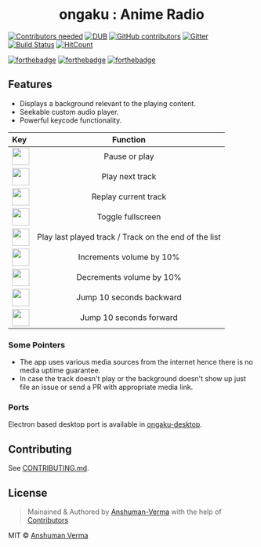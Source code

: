 <h1 align="center">ongaku : Anime Radio</h1>  

[![Contributors needed](https://img.shields.io/badge/contributors-needed-yellow.svg)](CONTRIBUTING.md)
[![DUB](https://img.shields.io/dub/l/vibe-d.svg)](https://github.com/anshumanv/ongaku/blob/master/LICENSE)
[![GitHub contributors](https://img.shields.io/github/contributors/anshumanv/ongaku.svg)](https://github.com/anshumanv/ongaku/graphs/contributors)
[![Gitter](https://img.shields.io/gitter/room/nwjs/nw.js.svg)](https://gitter.im/anime-ongaku/Lobby)
[![Build Status](https://travis-ci.org/anshumanv/ongaku.svg?branch=master)](https://travis-ci.org/anshumanv/ongaku)
[![HitCount](https://hitt.herokuapp.com/anshumanv/ongaku.svg)](https://github.com/anshumanv/ongaku)

[![forthebadge](http://forthebadge.com/images/badges/built-with-love.svg)](http://forthebadge.com)
[![forthebadge](http://forthebadge.com/images/badges/uses-js.svg)](http://forthebadge.com)
[![forthebadge](http://forthebadge.com/images/badges/makes-people-smile.svg)](http://forthebadge.com)


## Features
* Displays a background relevant to the playing content.
* Seekable custom audio player.
* Powerful keycode functionality.

| Key | Function |  
|:--------------|:----------------:|
| <img src="http://www.redbackstudios.com.au/enews/images/keyboard-button-Space-long.jpg" width="35"> | Pause or play |
| <img src="http://icons.iconarchive.com/icons/chromatix/keyboard-keys/128/letter-uppercase-N-icon.png" width="35"> | Play next track |
| <img src="http://icons.iconarchive.com/icons/chromatix/keyboard-keys/128/letter-uppercase-R-icon.png" width="35"> | Replay current track |
| <img src="http://icons.iconarchive.com/icons/chromatix/keyboard-keys/128/letter-uppercase-F-icon.png" width="35"> | Toggle fullscreen |
| <img src="http://icons.iconarchive.com/icons/chromatix/keyboard-keys/128/letter-uppercase-L-icon.png" width="35"> | Play last played track / Track on the end of the list |
| <img src="http://icons.iconarchive.com/icons/chromatix/keyboard-keys/128/arrow-up-icon.png" width="35"> | Increments volume by 10% |
| <img src="http://icons.iconarchive.com/icons/chromatix/keyboard-keys/128/arrow-down-icon.png" width="35"> | Decrements volume by 10% |
| <img src="http://icons.iconarchive.com/icons/chromatix/keyboard-keys/128/arrow-left-icon.png" width="35"> | Jump 10 seconds backward |
| <img src="http://icons.iconarchive.com/icons/chromatix/keyboard-keys/128/arrow-right-icon.png" width="35"> | Jump 10 seconds forward |


### Some Pointers
* The app uses various media sources from the internet hence there is no media uptime guarantee.
* In case the track doesn't play or the background doesn't show up just file an issue or send a PR with appropriate media link.


### Ports
Electron based desktop port is available in [ongaku-desktop](https://github.com/Anshuman-Verma/ongaku-desktop.git).

## Contributing

See [CONTRIBUTING.md](CONTRIBUTING.md).
  

## License

> Mainained & Authored by [Anshuman-Verma](https://github.com/Anshuman-Verma) with the help of [Contributors](https://github.com/Anshuman-Verma/ongaku/graphs/contributors)

MIT © [Anshuman Verma](https://twitter.com/Anshumaniac12)
